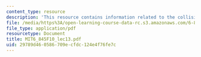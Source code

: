 ```yaml
---
content_type: resource
description: 'This resource contains information related to the collision problem. '
file: /media/https%3A/open-learning-course-data-rc.s3.amazonaws.com/6-845-quantum-complexity-theory-fall-2010/29789d460586709ecfdc124e4f76fe7c_MIT6_845F10_lec13.pdf
file_type: application/pdf
resourcetype: Document
title: MIT6_845F10_lec13.pdf
uid: 29789d46-0586-709e-cfdc-124e4f76fe7c
---
```

